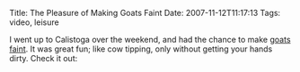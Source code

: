 Title: The Pleasure of Making Goats Faint
Date: 2007-11-12T11:17:13
Tags: video, leisure


I went up to Calistoga over the weekend, and had the chance to make <a href="http://en.wikipedia.org/wiki/Fainting_goat">goats faint</a>. It was great fun; like cow tipping, only without getting your hands dirty. Check it out:
<object width="425" height="355"><param name="movie" value="http://www.youtube.com/v/we9_CdNPuJg&rel=1"></param><param name="wmode" value="transparent"></param><embed src="http://www.youtube.com/v/we9_CdNPuJg&rel=1" type="application/x-shockwave-flash" wmode="transparent" width="425" height="355"></embed></object>

